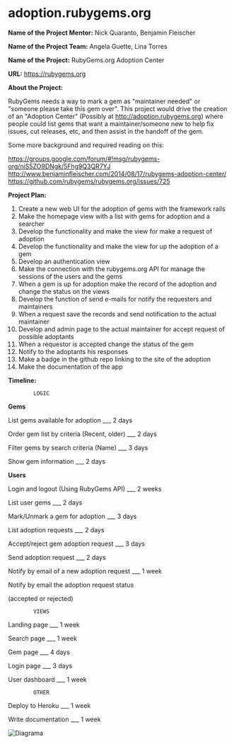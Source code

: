 # adoption.rubygems.org

<b>Name of the Project Mentor:</b> Nick Quaranto, Benjamin Fleischer

<b>Name of the Project Team:</b> Angela Guette, Lina Torres

<b>Name of the Project:</b> RubyGems.org Adoption Center</br>

<b>URL:</b> https://rubygems.org</br>


<b>About the Project:</b>

RubyGems needs a way to mark a gem as "maintainer needed" or "someone please take this gem over". This project would drive the creation of an "Adoption Center" (Possibly at http://adoption.rubygems.org) where people could list gems that want a maintainer/someone new to help fix issues, cut releases, etc, and then assist in the handoff of the gem.

Some more background and required reading on this:

https://groups.google.com/forum/#!msg/rubygems-org/niS5ZO9DNgk/5Fhg9Q3QR7YJ
http://www.benjaminfleischer.com/2014/08/17/rubygems-adoption-center/
https://github.com/rubygems/rubygems.org/issues/725

<b>Project Plan:</b>

1. Create a new web UI for the adoption of gems with the framework rails
2. Make the homepage view with a list with gems for adoption and a searcher
3. Develop the functionality and make the view for make a request of adoption
4. Develop the functionality and make the view for up the adoption of a gem
5. Develop an authentication view
6. Make the connection with the rubygems.org API for manage the sessions of the users and the gems
7. When a gem is up for adoption make the record of the adoption and change the status on the views
8. Develop the function of send e-mails for notify the requesters and maintainers
9. When a request save the records and send notification to the actual maintainer
10. Develop and admin page to the actual maintainer for accept request of possible adoptants
11. When a requestor is accepted change the status of the gem
12. Notify to the adoptants his responses 
13. Make a badge in the github repo linking to the site of the adoption
14. Make the documentation of the app

<b>Timeline:</b>


            LOGIC
            
<b>Gems</b>

List gems available for adoption ___                  2 days

Order gem list by criteria (Recent, older) ___       2 days

Filter gems by search criteria (Name) ___            3 days

Show gem information ___                             2 days

<b>Users</b>

Login and logout (Using RubyGems API) ___            2 weeks

List user gems ___                                   2 days

Mark/Unmark a gem for adoption ___                   3 days

List adoption requests ___                           2 days

Accept/reject gem adoption request ___               3 days

Send adoption request ___                            2 days

Notify by email of a new adoption request ___        1 week

Notify by email the adoption request status   

(accepted  or rejected)

            VIEWS
Landing page ___                                     1 week

Search page ___                                      1 week

Gem page ___                                         4 days

Login page ___                                       3 days

User dashboard ___                                   1 week

            OTHER
            
Deploy to Heroku ___                                 1 week

Write documentation ___                              1 week


![Diagrama](https://slack-files.com/files-tmb/T03DP9847-F04D28AAK-3fba283415/adoptionrubygems_org__1__1024.png)
